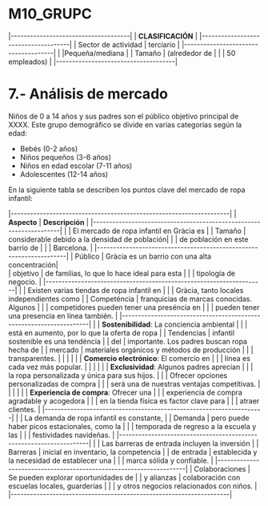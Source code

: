 # M10_GRUPC





















|-------------------------------------|
|         **CLASIFICACIÓN**           |
|-------------------------------------|
| Sector de actividad |  terciario    |
|-------------------------------------|
|                    |Pequeña/mediana |
|        Tamaño      | (alrededor de  |
|                    |  50 empleados) |
|-------------------------------------|


 

# 7.- Análisis de mercado

Niños de 0 a 14 años y sus padres son el público objetivo principal de XXXX. Este grupo demográfico se divide en varias categorías según la edad:

- Bebés (0-2 años)
- Niños pequeños (3-6 años)
- Niños en edad escolar (7-11 años)
- Adolescentes (12-14 años)

En la siguiente tabla se describen los puntos clave del mercado de ropa infantil:

|--------------------------------------------------------------------|
|     **Aspecto**    |                 **Descripción**               |
|--------------------------------------------------------------------|
|                    | El mercado de ropa infantil en Gràcia es      |
|       Tamaño       | considerable debido a la densidad de población|
|                    | de población en este barrio de                |
|                    | Barcelona.                                    |
|--------------------------------------------------------------------|
|       Público      | Gràcia es un barrio con una alta concentración|             
|       objetivo     | de familias, lo que lo hace ideal para esta   | 
|                    | tipología de negocio.                         |
|--------------------------------------------------------------------|
|                    | Existen varias tiendas de ropa infantil en    |
|                    | Gràcia, tanto locales independientes como     |
|      Competéncia   | franquicias de marcas conocidas. Algunos      |
|                    | competidores pueden tener una preséncia en    |
|                    | pueden tener una presencia en línea también.  |
|--------------------------------------------------------------------|
|                    | **Sostenibilidad**: La conciencia ambiental   |
|                    | está en aumento, por lo que la oferta de ropa |
|      Tendencias    | infantil sostenible es una tendéncia          |
|         del        | importante. Los padres buscan ropa hecha de   |
|       mercado      | materiales orgánicos y métodos de producción  |
|                    | transparentes.                                |
|                    |                                               |
|                    | **Comercio electrónico**: El comercio en      |
|                    | línea es cada vez más popular.                |
|                    |                                               |
|                    | **Exclusividad**: Algunos padres aprecian     |
|                    | la ropa personalizada y única para sus hijos. |
|                    | Ofrecer opciones personalizadas de compra     |
|                    | será una de nuestras ventajas competitivas.   |
|                    |                                               |
|                    | **Experiencia de compra**: Ofrecer una        |
|                    | experiencia de compra agradable y acogedora   |
|                    | en la tienda física es factor clave para      |
|                    | atraer clientes.                              |
|--------------------------------------------------------------------|
|                    | La demanda de ropa infantil es constante,     |
|      Demanda       | pero puede haber picos estacionales, como la  |
|                    | temporada de regreso a la escuela y las       |
|                    | festividades navideñas.                       |
|--------------------------------------------------------------------|
|                    | Las barreras de entrada incluyen la inversión |
|     Barreras       | inicial en inventario, la competencia         |
|    de entrada      | establecida y la necesidad de establecer una  |
|                    | marca sólida y confiable.                     |
|--------------------------------------------------------------------|
|   Colaboraciones   | Se pueden explorar oportunidades de           |
|     y alianzas     | colaboración con escuelas locales, guarderías |
|                    | y otros negocios relacionados con niños.      |
|--------------------------------------------------------------------|
